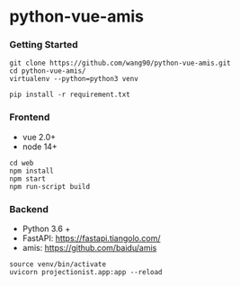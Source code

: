 # python-vue-amis

### Getting Started
`````
git clone https://github.com/wang90/python-vue-amis.git
cd python-vue-amis/
virtualenv --python=python3 venv

pip install -r requirement.txt

``````

### Frontend
- vue 2.0+
- node 14+
```````
cd web
npm install 
npm start
npm run-script build
```````

### Backend

- Python 3.6 +
- FastAPI: https://fastapi.tiangolo.com/
- amis: https://github.com/baidu/amis
```````
source venv/bin/activate
uvicorn projectionist.app:app --reload
```````
